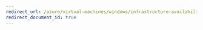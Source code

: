 ```yaml
---
redirect_url: /azure/virtual-machines/windows/infrastructure-availability-sets-guidelines
redirect_document_id: true
---
```

